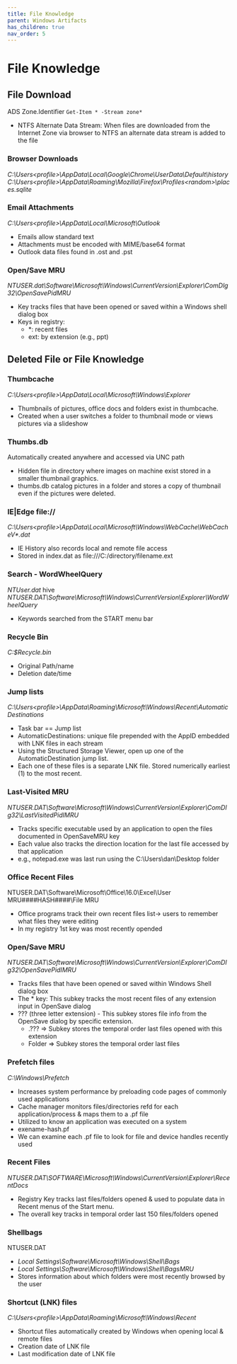 ```yaml
---
title: File Knowledge
parent: Windows Artifacts
has_children: true
nav_order: 5
---
```


# File Knowledge

## File Download
ADS Zone.Identifier
`Get-Item * -Stream zone*`
- NTFS Alternate Data Stream: When files are downloaded from the Internet Zone via browser to NTFS an alternate data stream is added to the file

### Browser Downloads
_C:\Users\<profile>\AppData\Local\Google\Chrome\UserData\Default\history_
_C:\Users\<profile>\AppData\Roaming\Mozilla\Firefox\Profiles\<random>\places.sqlite_

### Email Attachments
_C:\Users\<profile>\AppData\Local\Microsoft\Outlook_
- Emails allow standard text
- Attachments must be encoded with MIME/base64 format
- Outlook data files found in .ost and .pst

### Open/Save MRU
_NTUSER.dat\Software\Microsoft\Windows\CurrentVersion\Explorer\ComDlg32\OpenSavePidMRU_
- Key tracks files that have been opened or saved within a Windows shell dialog box
- Keys in registry:
    - *: recent files
    - ext: by extension (e.g., ppt)

## Deleted File or File Knowledge
### Thumbcache
_C:\Users\<profile>\AppData\Local\Microsoft\Windows\Explorer_
- Thumbnails of pictures, office docs and folders exist in thumbcache.
- Created when a user switches a folder to thumbnail mode or views pictures via a slideshow

### Thumbs.db
Automatically created anywhere and accessed via UNC path
- Hidden file in directory where images on machine exist stored in a smaller thumbnail graphics. 
- thumbs.db catalog pictures in a folder and stores a copy of thumbnail even if the pictures were deleted.

### IE|Edge file://
_C:\Users\<profile>\AppData\Local\Microsoft\Windows\WebCache\WebCacheV*.dat_
- IE History also records local and remote file access
- Stored in index.dat as file:///C:/directory/filename.ext

### Search - WordWheelQuery
_NTUser.dat_ hive
_NTUSER.DAT\Software\Microsoft\Windows\CurrentVersion\Explorer\WordWheelQuery_
- Keywords searched from the START menu bar 

### Recycle Bin
_C:\$Recycle.bin_
- Original Path/name
- Deletion date/time

### Jump lists
_C:\Users\<profile>\AppData\Roaming\Microsoft\Windows\Recent\AutomaticDestinations_
- Task bar == Jump list
- AutomaticDestinations: unique file prepended with the AppID embedded with LNK files in each stream
- Using the Structured Storage Viewer, open up one of the AutomaticDestination jump list.
- Each one of these files is a separate LNK file. Stored numerically earliest (1) to the most recent.

### Last-Visited MRU
_NTUSER.DAT\Software\Microsoft\Windows\CurrentVersion\Explorer\ComDlg32\LastVisitedPidIMRU_
- Tracks specific executable used by an application to open the files documented in OpenSaveMRU key
- Each value also tracks the direction location for the last file accessed by that application
- e.g., notepad.exe was last run using the C:\Users\dan\Desktop folder

### Office Recent Files
NTUSER.DAT\Software\Microsoft\Office\16.0\Excel\User MRU\####HASH####\File MRU
- Office programs track their own recent files list-> users to remember what files they were editing
- In my registry 1st key was most recently opended

### Open/Save MRU
_NTUSER.DAT\Software\Microsoft\Windows\CurrentVersion\Explorer\ComDlg32\OpenSavePidIMRU_
- Tracks files that have been opened or saved within Windows Shell dialog box
- The * key: This subkey tracks the most recent files of any extension input in OpenSave dialog
- ??? (three letter extension) - This subkey stores file info from the OpenSave dialog by specific extension.
    - .??? => Subkey stores the temporal order last files opened with this extension
    - Folder => Subkey stores the temporal order last files

### Prefetch files
_C:\Windows\Prefetch_
- Increases system performance by preloading code pages of commonly used applications
- Cache manager monitors files/directories refd for each application/process & maps them to a .pf file
- Utilized to know an application was executed on a system
- exename-hash.pf
- We can examine each .pf file to look for file and device handles recently used

### Recent Files
_NTUSER.DAT\SOFTWARE\Microsoft\Windows\CurrentVersion\Explorer\RecentDocs_
- Registry Key tracks last files/folders opened & used to populate data in Recent menus of the Start menu.
- The overall key tracks in temporal order last 150 files/folders opened

### Shellbags
NTUSER.DAT
- _Local Settings\Software\Microsoft\Windows\Shell\Bags_
- _Local Settings\Software\Microsoft\Windows\Shell\BagsMRU_
- Stores information about which folders were most recently browsed by the user

### Shortcut (LNK) files
_C:\Users\<profile>\AppData\Roaming\Microsoft\Windows\Recent_
- Shortcut files automatically created by Windows when opening local & remote files
- Creation date of LNK file
- Last modification date of LNK file
